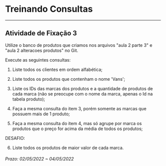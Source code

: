 # Treinando Consultas

---  

## Atividade de Fixação 3  

Utilize o banco de produtos que criamos nos arquivos "aula 2 parte 3" e "aula 2 alteracoes produtos" no Git.  

Execute as seguintes consultas:  

1) Liste todos os clientes em ordem alfabética;  

2) Liste todos os produtos que contenham o nome 'Vans';  

3) Liste os IDs das marcas dos produtos e a quantidade de produtos de cada marca (não se preocupe com o nome da marca, apenas o Id na tabela produto);  

4) Faça a mesma consulta do item 3, porém somente as marcas que possuem mais de 1 produto;  

5) Faça a mesma consulta do item 4, mas só agrupe por marca os produtos que o preço for acima da média de todos os produtos;  

DESAFIO:  

6) Liste todos os produtos de maior valor de cada marca.  

###### Prazo: 02/05/2022 ~ 04/05/2022  
